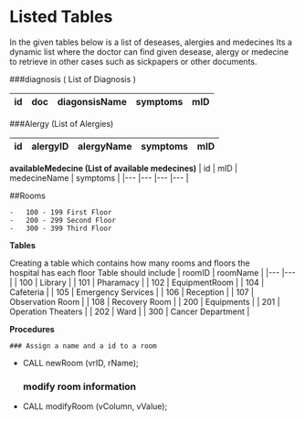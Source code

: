 # Listed Tables

In the given tables below is a list of deseases, alergies and medecines
Its a dynamic list where the doctor can find given desease, alergy or medecine  to retrieve in other cases such as sickpapers or other documents.

###diagnosis ( List of Diagnosis )

| id | doc | diagonsisName | symptoms | mID |
|---	|---	|---	|---	|---	|



###Alergy (List of Alergies)

| id | alergyID | alergyName | symptoms | mID |
|---	|---	|---	|---	|---	|

**availableMedecine (List of available medecines)**
| id | mID | medecineName | symptoms |
|---	|---	|---	|---	|

##Rooms

    -   100 - 199 First Floor 
    -   200 - 299 Second Floor
    -   300 - 399 Third Floor

**Tables**

Creating a table which contains how many rooms and floors the<br>
hospital has
each floor Table should include
| roomID | roomName |
|--- |--- |
| 100 | Library |
| 101 | Pharamacy |
| 102 | EquipmentRoom |
| 104 | Cafeteria |
| 105 | Emergency Services |
| 106 | Reception |
| 107 | Observation Room |
| 108 | Recovery Room |
| 200 | Equipments |
| 201 | Operation Theaters |
| 202 | Ward |
| 300 | Cancer Department |

**Procedures**

    ### Assign a name and a id to a room
*   CALL newRoom (vrID, rName);

    ###   modify room information 
*    CALL modifyRoom (vColumn, vValue);